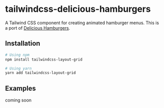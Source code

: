 # tailwindcss-delicious-hamburgers

A Tailwind CSS component for creating animated hamburger menus. This is a port of [Delicious Hamburgers](https://github.com/kapoko/delicious-hamburgers).

## Installation

```sh
# Using npm
npm install tailwindcss-layout-grid

# Using yarn
yarn add tailwindcss-layout-grid
```

## Examples

coming soon
